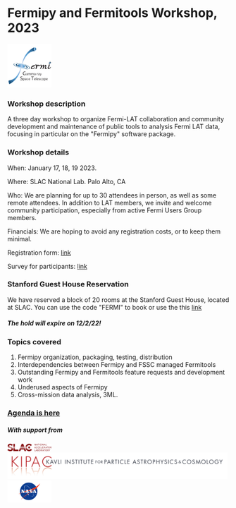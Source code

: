 # Fermipy and Fermitools Workshop,  2023

<img src="fermi_logo.png" alt="Fermi Logo" width="100"/>

### Workshop description

A three day workshop to organize Fermi-LAT collaboration and community
development and maintenance of public tools to analysis Fermi LAT
data, focusing in particular on the "Fermipy" software package.


### Workshop details

When: January 17, 18, 19 2023.

Where: SLAC National Lab.  Palo Alto, CA

Who: We are planning for up to 30 attendees in person, as well as some
remote attendees.  In addition to LAT members, we invite and welcome 
community participation, especially from active Fermi Users Group
members.

Financials: We are hoping to avoid any registration costs, or to keep them
minimal.

Registration form:  [link](https://docs.google.com/forms/d/e/1FAIpQLSffouT1L-Ems-_PRhBnt_cWSB1x6aj5UQHLcQwsTby8iaeBbw/viewform?usp=sharing)

Survey for participants:  [link](https://docs.google.com/forms/d/e/1FAIpQLScfvJsWqW4NyNag6bSv90-LF3CxhgeRkPRZubsvTjc1eZNQ_A/viewform?usp=sharing)

### Stanford Guest House Reservation

We have reserved a block of 20 rooms at the Stanford Guest House, located at SLAC. You can use the code "FERMI" to book or use the this [link](https://stanfordguesthouse.p3hotels.com/rates-room1?hotel=51737&arrival=2023-01-16&departure=2023-01-20&rooms=1&adults%5B1%5D=1&children%5B1%5D=0&adults%5B2%5D=1&children%5B2%5D=0&codeType=block&code=FERMI)

##### The hold will expire on 12/2/22! 

### Topics covered

1. Fermipy organization, packaging, testing, distribution
2. Interdependencies between Fermipy and FSSC managed Fermitools
3. Outstanding Fermipy and Fermitools feature requests and development work
4. Underused aspects of Fermipy
5. Cross-mission data analysis, 3ML.

### [Agenda is here](./agenda.md)

##### With support from

<img src="SLAC-lab-hires.png" alt="SLAC Logo" width="100"/>
<img src="kipac_logo_HR.png" alt="KIPAC Logo" width="500"/>
<img src="nasa-logo-web-rgb.png" alt="NASA Logo" width="100"/>


<!--  LocalWords:  Fermipy kipac_logo_HR.png nasa-logo-web-rgb.png
 -->
